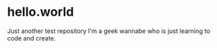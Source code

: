 # hello.world
Just another test repository
I'm a geek wannabe who is just learning to code and create.
